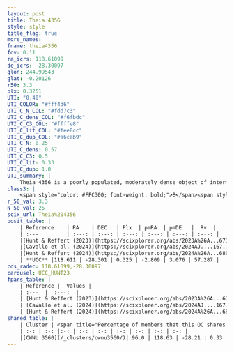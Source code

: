 ```yaml
---
layout: post
title: Theia 4356
style: style
title_flag: true
more_names: 
fname: theia4356
fov: 0.11
ra_icrs: 118.61099
de_icrs: -28.30097
glon: 244.99543
glat: -0.20126
r50: 3.3
plx: 0.3251
UTI: "0.40"
UTI_COLOR: "#fff4d6"
UTI_C_N_COL: "#fdd7c3"
UTI_C_dens_COL: "#f6fbdc"
UTI_C_C3_COL: "#ffffe8"
UTI_C_lit_COL: "#fee8cc"
UTI_C_dup_COL: "#a6cab9"
UTI_C_N: 0.25
UTI_C_dens: 0.57
UTI_C_C3: 0.5
UTI_C_lit: 0.33
UTI_C_dup: 1.0
UTI_summary: |
    Theia 4356 is a poorly populated, moderately dense object of intermediate C3 quality. It was recently reported in the literature. This object shares a large percentage of members with a later reported entry.
class3: |
    <span style="color: #FFC300; font-weight: bold;">B</span><span style="color: #FFC300; font-weight: bold;">B</span>
r_50_val: 3.3
N_50_val: 25
scix_url: Theia%204356
posit_table: |
    | Reference    | RA    | DEC   | Plx  | pmRA  | pmDE   |  Rv  |
    | :---         | :---: | :---: | :---: | :---: | :---: | :---: |
    |[Hunt & Reffert (2023)](https://scixplorer.org/abs/2023A%26A...673A.114H) | 118.612 | -28.33 | 0.33 | -2.812 | 3.082 | -- |
    |[Cavallo et al. (2024)](https://scixplorer.org/abs/2024AJ....167...12C) | 118.611 | -28.225 | 0.33 | -- | -- | -- |
    |[Hunt & Reffert (2024)](https://scixplorer.org/abs/2024A%26A...686A..42H) | 118.612 | -28.33 | 0.33 | -2.812 | 3.082 | -- |
    | **UCC** |118.611 | -28.301 | 0.325 | -2.809 | 3.076 | 57.287 | 
cds_radec: 118.61099,-28.30097
carousel: UCC_HUNT23
fpars_table: |
    | Reference |  Values |
    | :---  |  :---:  |
    | [Hunt & Reffert (2023)](https://scixplorer.org/abs/2023A%26A...673A.114H) | `AV50=1.202, diffAV50=0.653, MOD50=12.206, logAge50=7.483` |
    | [Cavallo et al. (2024)](https://scixplorer.org/abs/2024AJ....167...12C) | `AV50=1.03, dMod50=12.5, logAge50=7.16, [Fe/H]50=0.18` |
    | [Hunt & Reffert (2024)](https://scixplorer.org/abs/2024A%26A...686A..42H) | `MassJ=153.712` |
shared_table: |
    | Cluster | <span title="Percentage of members that this OC shares with the ones listed">%</span>   | RA   | DEC   | Plx   | pmRA  | pmDE  | Rv | UTI |
    | :-: | :-: |:-: | :-: | :-: | :-: | :-: | :-: | :-: |
    |[CWNU 3560](/_clusters/cwnu3560/)| 96.0 | 118.63 | -28.21 | 0.33 | -2.83 | 3.08 | -- |0.14 |
---
```


